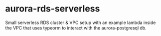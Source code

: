 # aurora-rds-serverless
Small serverless RDS cluster & VPC setup with an example lambda inside the VPC that uses typeorm to interact with the aurora-postgresql db.